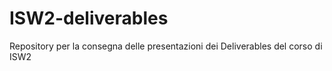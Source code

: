 # ISW2-deliverables
Repository per la consegna delle presentazioni dei Deliverables del corso di ISW2
